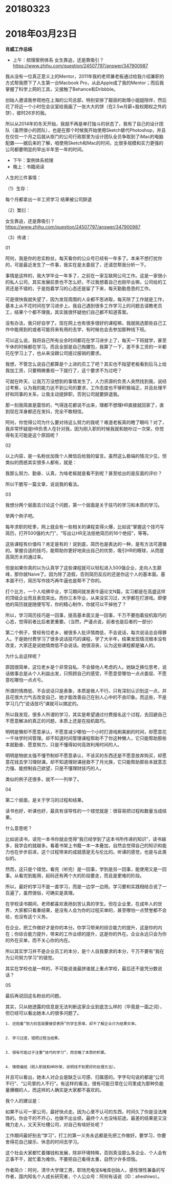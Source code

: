# 20180323

# 2018年03月23日
**肖威工作总结**
- 上午：梳理案例体系
女生靠追，还是靠吸引？
https://www.zhihu.com/question/24507797/answer/347900987

我从没有一位真正意义上的Mentor，2011年我的老师兼老板通过给我介绍兼职的方式帮我攒下了人生第一台Macbook Pro，从此Apple成了我的Mentor；而后我掌握了科学上网的工具，又接触了Behance和Dribbble。

创始人邀请我参观他在上海的公司总部，特别安排了靓丽的助理小姐姐陪伴，然后花了将近一个小时在会议室给我画了一张大大的饼（在2.5w月薪+股权期权之外的饼），彼时26岁的我。

所以从2014年的冬天开始，我就不再是单打独斗的状态了，我有了自己的设计团队（虽然很小的团队），也是在那个时候我开始使用Sketch替代Photoshop，并且在仅仅一个月之后就从抠门的公司行政那里为设计团队全员争取到了iMac的电脑配置——据后来的了解，咱使用Sketch和Mac的时间，比很多规模和实力更强的公司都要明显的早出半年至一年的时间。

- 下午：案例体系梳理
- 晚上：书籍阅读

人生的三件事情：

（1）生存：

每个月都拿出一半工资学习 结果被公司辞退

（2）繁衍：

女生靠追，还是靠吸引？
https://www.zhihu.com/question/24507797/answer/347900987

（3）传递：



01


阿何，我是你的忠实粉丝，每天看你的公众号已经有一年多了。本来不想打扰你的，可是最近发生了一件事，我实在是太委屈了，还请您帮我分析一下。


事情是这样的，我大学毕业一年多了，之前在一家互联网公司工作。这是一家很小的私人公司，其实发展前景也不怎么好。不过我想着自己也刚毕业嘛，公司给的工资还是不错的，于是抱着学习的心态还是留了下来，每天勤勤恳恳的工作。


可是很快我就失望了，因为发现周围的人全都不思进取，每天除了工作就是工作，基本上从不花时间在学习进步上。我自己遇到很多工作学习上的问题去请教老员工，结果个个都不理我，其实我很怀疑他们自己都不知道答案。


没有办法，我只好自学了。现在网上也有很多很好的课程嘛，我就挑选那些自己工作中能用到的或者可能将来有用的去学，有时候也会去参加那种线下班。


可以这么说，我将自己所有业余时间都花在学习进步上了，每天一下班就学，甚至午休的时候都在学习。而且全部是自己掏腰包，我算了一下，差不多工资的一半都花在学习上了，也从来没跟公司提过报销的要求。


我想，不管怎么说自己都算是个上进的员工了吧？其实也不指望老板看到后马上给我加工资，只要稍微重视一下就行了，这个要求不为过吧？


可就在昨天，让我万万没想到的事情发生了。人力资源的负责人突然找到我，说经过考察，认为我的能力达不到公司的要求，工作态度也不够积极端正，并且处理不好和同事的关系，让我主动提辞职，否则公司就要辞退我。


那一刻我简直是震惊的，气得连花都说不出来，理都不想理HR直接就回家了，直到现在浑身都还在发抖，完全不敢相信。


阿何，你觉得公司为什么要对待这么努力的我呢？难道老板真的瞎了眼吗？对了，我非常怀疑是HR负责人在针对我，因为刚入职的时候我就和她吵过一次架，你觉得有无可能是这个原因呢？



02


以上内容，是一名粉丝加我个人微信后给我的留言。虽然这么极端的情况少见，但类似的困惑其实很多人都有，就是：


我那么努力、勤奋、认真，为啥老板就是看不到呢？甚至给出的是反面的评价？


所以干脆写一篇文章，说说我的看法。


03


我想分两个层面去讨论这个问题，第一个层面是关于技巧的学习和本质的学习。


举两个例子吧。


每年求职的旺季，网上就会有一些相关的课程变得火爆，比如说“掌握这个技巧写简历，打开500强的大门”，“写出让HR无法拒绝简历的16个绝招”，等等。


这些课程有价值吗？肯定是有的！说到底，简历也是表达的一种，是有方法可遵循的。掌握合适的技巧，能帮助你更好地突出自己的优势，吸引HR的眼球，从而提高简历关的通过率。


但是如果你真的以为认真学了这些课程就可以轻松进入500强企业，走向人生巅峰，那你就Naive了。因为除了造假，否则简历反应的还是你这个人的基本面。基本面不行，简历写作技巧再牛逼也是帮不了你的。


打个比方，一个人哈佛毕业，学习期间就发表牛逼论文N篇，实习都是在高盛这样的顶级企业而且表现突出。而你三本毕业，从来没实习过，大学都在打游戏。即便他的简历就是随便写写，你的精心制作，你就可以干掉他了？


所以，学习简历技巧是一回事，提高基本面又是一回事，千万不要抱着投机取巧的心态，觉得前者比后者更重要。（当然，严谨点说，前者也是后者的一部分）


第二个例子，曾经有位老乡，被很多人批评情商低，不会说话，每次说话总会得罪人。于是她付费学习了很多说话技巧的课程，学了大半年，结果发现情况根本没有改变，大家还是说她情商低不会说话。她很沮丧，认为这些课程都是骗人的。


为什么会这样呢？


原因很简单，这位老乡是个非常自私、不会替他人考虑的人。她缺乏换位思考，说话做事总是从个人利益出发，只照顾自己的感受，不愿意受哪怕一点点委屈、不愿意吃哪怕一点点亏。


所谓的情商低、不会说话只是表象，本质是做人不行。只有深刻认识到这一点，并且花很大力气去改变自己，她才能改善自己在别人心中的不良印象。而这些，不是学习几门“说话技巧”课就可以搞定的。


所以我发现，很多人所谓的学习，其实是希望通过付费报名这个过程，去回避自己不愿意解决的真正的问题，本质上还是在投机取巧。


明明是懒却不愿意承认，不愿意减少哪怕一个小时打游戏刷美剧的时间，却愿意花一千块学时间管理。却不知道时间管理课程帮助不了你这种懒人，它只能帮助那些本就勤奋、愿意努力，只是不懂得如何高效利用时间的人。


明明是物欲太强不懂节制却不愿意承认，不该买的东西还是不愿意放弃购买，却愿意花钱去学习理财课。却不知道理财课拯救不了月光族，它只能帮助那些本就意志力强、能控制自己欲望，只是不懂理财技巧的人。


类似的例子还很多，就不一一列举了。



04


第二个层面，是关于学习的过程和结果。


读书也好，听课也好，最具有误导性的一个错觉就是：很容易把过程和数量当成结果。


什么意思呢？


比如说读书，读完一本书你就会觉得“我已经学到了这本书所传递的知识”，读书越多，我学会的就越多。看着书架上书籍一本一本叠加，自然会觉得自己的知识和能力也在步步前进，这个过程带来的成就感是无与伦比的。听课的感觉，也是与此类似的。



然而，这只是个错觉。看完（听完）是一回事，学到是另一回事，能使用又是一回事。从看完到能用，起码还有两个大的阶段要走，而且是更难的阶段。


所以，最好的学习不是一直学习，而是一边学一边用。学习要和实践相结合说了一百遍了，虽然很俗，可确实是真理。


在学校读书期间，老师都喜欢表扬刻苦认真的学生。但在企业里，在成年人的世界，大家都只看重结果，是没有人会为你的过程买单的，甚至哪怕一点赞誉都不会给，也没有这个义务。


在企业，把工作做好才是你的本分。你学习带来的综合能力的提升，这是你的内在；你综合能力提升，带来的工作业绩的提升，这是你的外在。企业永远只会为你的外在买单，而不关心你的内在。


所以其实学习并不是企业员工的本分，是个人自我要求的本分，千万不要有“我在为公司努力学习”的错觉。


其实在学校也是一样的，不可能说谁最拼谁就上重点学校，最后还不是凭分数说话？



05


最后再说回这名粉丝的问题。


其实，只从她透露的信息是无法判断这家企业到底怎么样的（毕竟是一面之词），但已经可以看出她本人的很多问题了。


    1. 还抱着“努力刻苦就要接受表扬”的学生思维，却不了解企业只为结果买单。


    2. 学习过度，错把过程当结果。


    3. 很有可能过于注重“技巧的学习”，而忽略了本质的积累。


    4. 情商偏低（刚入职就和HR吵架，说明找不到更好的处理方法）。


并且可以看出，她本人对企业是缺乏认可感、归属感的。字字句句说的都是“公司不行”、“公司里的人不行”。有这样的看法，很有可能日常在公司里成为那种负能量爆棚的人，而这样的人确实是大家都不喜欢的。


我个人的建议是：


如果不认可一家公司，最好快点走。因为心里不认可的东西，时间久了你是没法掩饰的。你会干的不开心，也做不出业绩，最终个人也没啥前途。最差的结果是又没魄力走人，又天天吐槽公司，对自己有啥好处呢？


工作期间最好别去“学习”，打工的第一义务永远都是先把工作做好。要学习，你要舍得花自己娱乐、休息的时间去学习。


这个社会大家都忙着赚钱和发展，除非环境特殊，否则真没那么多企业、个人会有正事不干，就忙着为难你。不要把自己看得太重，自然少许多烦恼。


作者简介：阿何，清华大学理工男，职场充电宝&唯库创始人，感性理性兼备的写作者，国内知名个人成长研究者，个人公众号：阿何有话说（ID：aheshiwo）。

